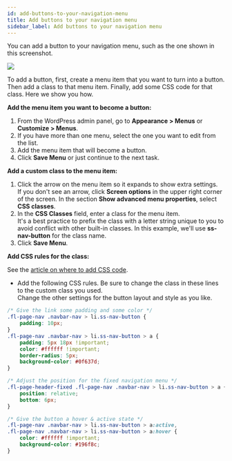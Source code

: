 ```yaml
---
id: add-buttons-to-your-navigation-menu
title: Add buttons to your navigation menu
sidebar_label: Add buttons to your navigation menu
---
```


You can add a button to your navigation menu, such as the one shown in this screenshot.

![](/img/add-buttons-to-your-navigation-menu-052f90d2.jpg)

To add a button, first, create a menu item that you want to turn into a button. Then add a class to that menu item. Finally, add some CSS code for that class. Here we show you how.

**Add the menu item you want to become a button:**

  1. From the WordPress admin panel, go to **Appearance > Menus** or **Customize > Menus**.
  2. If you have more than one menu, select the one you want to edit from the list.
  3. Add the menu item that will become a button.
  4. Click **Save Menu** or just continue to the next task.

**Add a custom class to the menu item:**

  1. Click the arrow on the menu item so it expands to show extra settings.  
  If you don't see an arrow, click **Screen options** in the upper right corner of the screen. In the section **Show advanced menu properties**, select **CSS classes**.
  2. In the **CSS Classes** field, enter a class for the menu item.  
  It's a best practice to prefix the class with a letter string unique to you to avoid conflict with other built-in classes. In this example, we'll use **ss-nav-button** for the class name.
  3. Click **Save Menu**.

**Add CSS rules for the class:**

See the [article on where to add CSS code](/beaver-builder/styles/code/custom-css.md).

  * Add the following CSS rules. Be sure to change the class in these lines to the custom class you used.  
  Change the other settings for the button layout and style as you like.  
  ```css
  /* Give the link some padding and some color */
  .fl-page-nav .navbar-nav > li.ss-nav-button {
      padding: 10px;
  }
  .fl-page-nav .navbar-nav > li.ss-nav-button > a {
      padding: 5px 18px !important;
      color: #ffffff !important;
      border-radius: 5px;
      background-color: #0f637d;
  }

  /* Adjust the position for the fixed navigation menu */
  .fl-page-header-fixed .fl-page-nav .navbar-nav > li.ss-nav-button > a {
      position: relative;
      bottom: 6px;
  }

  /* Give the button a hover & active state */
  .fl-page-nav .navbar-nav > li.ss-nav-button > a:active,
  .fl-page-nav .navbar-nav > li.ss-nav-button > a:hover {
      color: #ffffff !important;
      background-color: #196f8c;
  }
  ```
